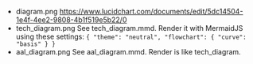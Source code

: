 - diagram.png https://www.lucidchart.com/documents/edit/5dc14504-1e4f-4ee2-9808-4b1f519e5b22/0
- tech_diagram.png See tech_diagram.mmd. Render it with MermaidJS using these settings: ```{
  "theme": "neutral",
  "flowchart": {
    "curve": "basis"
  }
}```
- aal_diagram.png See aal_diagram.mmd. Render is like tech_diagram.
